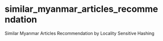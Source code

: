 # similar_myanmar_articles_recommendation
Similar Myanmar Articles Recommendation by Locality Sensitive Hashing
